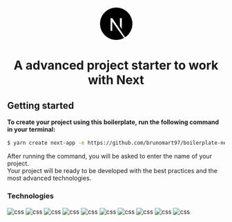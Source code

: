 <p align="center">
  <a href="https://github.com/brunomart97">
    <img alt="Advanced Next" src="https://github.com/brunomart97/boilerplate-next/blob/master/public/img/logo.svg" width="75" />
  </a>
</p>
<h1 align="center">
  A advanced project starter to work with Next
</h1>

## Getting started

**To create your project using this boilerplate, run the following command in your terminal:**

```bash
$ yarn create next-app -e https://github.com/brunomart97/boilerplate-next
```

After running the command, you will be asked to enter the name of your project.<br/>
Your project will be ready to be developed with the best practices and the most advanced technologies.

### Technologies

<div style="display: inline_block">
  <img align="center" alt="css" height="40" width="40" src="https://cdn.jsdelivr.net/gh/devicons/devicon/icons/nextjs/nextjs-original.svg" />
  <img align="center" alt="css" height="40" width="40" src="https://cdn.jsdelivr.net/gh/devicons/devicon/icons/react/react-original.svg" />
  <img align="center" alt="css" height="40" width="40" src="https://cdn.jsdelivr.net/gh/devicons/devicon/icons/typescript/typescript-original.svg" />
  <img align="center" alt="css" height="40" width="40" src="https://cdn.jsdelivr.net/gh/devicons/devicon/icons/jest/jest-plain.svg" />
  <img align="center" alt="css" height="40" width="40" src="https://testing-library.com/img/octopus-64x64.png" />
  <img align="center" alt="css" height="40" width="40" src="https://d33wubrfki0l68.cloudfront.net/204482ca413433c80cd14fe369e2181dd97a2a40/092e2/assets/img/logo.svg" />
  <img align="center" alt="css" height="40" width="40" src="https://prettier.io/icon.png" />
  <img align="center" alt="css" height="40" width="40" src="https://cdn-icons-png.flaticon.com/512/102/102735.png" />
  <img align="center" alt="css" height="40" width="40" src="https://editorconfig.org/logo.png" />
  <img align="center" alt="css" height="40" width="40" src="https://styled-components.com/logo.png" />
</div>
